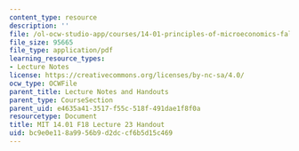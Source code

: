```yaml
---
content_type: resource
description: ''
file: /ol-ocw-studio-app/courses/14-01-principles-of-microeconomics-fall-2018/bc9e0e118a9956b9d2dccf6b5d15c469_MIT14_01F18_handout23.pdf
file_size: 95665
file_type: application/pdf
learning_resource_types:
- Lecture Notes
license: https://creativecommons.org/licenses/by-nc-sa/4.0/
ocw_type: OCWFile
parent_title: Lecture Notes and Handouts
parent_type: CourseSection
parent_uid: e4635a41-3517-f55c-518f-491dae1f8f0a
resourcetype: Document
title: MIT 14.01 F18 Lecture 23 Handout
uid: bc9e0e11-8a99-56b9-d2dc-cf6b5d15c469
---
```

